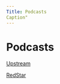 ```yaml
---
Title: Podcasts
Caption"
---
```


# Podcasts

[Upstream](https://www.upstreampodcast.org/)

[RedStar](https://redstarpodcasts.com/)

